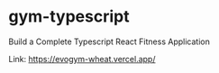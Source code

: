 # gym-typescript

Build a Complete Typescript React Fitness Application 

Link: https://evogym-wheat.vercel.app/
